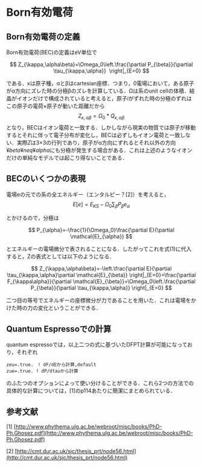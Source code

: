 # Born有効電荷

## Born有効電荷の定義
Born有効電荷(BEC)の定義はeV単位で

$$
Z_{\kappa,\alpha\beta}=\Omega_0\left.\frac{\partial P_{\beta}}{\partial \tau_{\kappa,\alpha}}  \right|_{E=0}
$$

である．κは原子種，αとβはcartesian座標．つまり，0電場において，ある原子がα方向にズレた時の分極βのズレを計算している．Ωは系のunit cellの体積．結晶がイオンだけで構成されていると考えると，原子$i$がずれた時の分極のずれはこの原子の電荷×原子が動いた距離だから
$$
Z_{\kappa,\alpha\beta}=\Omega_0*Q_{\kappa,\alpha\beta}
$$
となり，BECはイオン電荷と一致する．しかしながら現実の物質では原子が移動するとそれに伴って電子分布が変化し，BECは必ずしもイオン電荷と一致しない．実際$Z$は3×3の行列であり，原子がα方向にずれるとそれ以外の方向$¥beta¥neq¥alpha$にも分極が発生する場合がある．これは上述のようなイオンだけの単純なモデルでは起こり得ないことである．

## BECのいくつかの表現

電場eの元での系の全エネルギー（エンタルピー？[2]）を考えると，
$$
E[e]=E_{KS}-\Omega_0\sum_{\beta}P_{\beta}e_{\alpha}
$$

とかけるので，分極は

$$
P_{\alpha}=-\frac{1}{\Omega_0}\frac{\partial E}{\partial \mathcal{E}_{\alpha}}
$$

とエネルギーの電場微分で表されることになる．したがってこれを式(1)に代入すると，Zの表式としては以下のようになる．

$$
Z_{\kappa,\alpha\beta}=-\left.\frac{\partial E}{\partial \tau_{\kappa,\alpha}\partial \mathcal{E}_{\beta}}  \right|_{E=0}=\frac{\partial F_{\kappa\alpha}}{\partial \mathcal{E}_{\beta}}=\Omega_0\left.\frac{\partial P_{\beta}}{\partial \tau_{\kappa,\alpha}}  \right|_{E=0}
$$

二つ目の等号でエネルギーの座標微分が力であることを用いた．これは電場をかけた時の力の変化ということができる．


## Quantum Espressoでの計算
quantum espressoでは，以上二つの式に基づいたDFPT計算が可能になっており，それぞれ

```bash:ph.x
zeu=.true.　! dF/dEから計算,default　
zue=.true. ! dP/dtauから計算
```

のふたつのオプションによって使い分けることができる．これら2つの方法での具体的な計算については，[1]のp114あたりに簡潔にまとめられている．

## 参考文献

[1] [http://www.phythema.ulg.ac.be/webroot/misc/books/PhD-Ph.Ghosez.pdf](http://www.phythema.ulg.ac.be/webroot/misc/books/PhD-Ph.Ghosez.pdf)

[2] [http://cmt.dur.ac.uk/sjc/thesis_prt/node56.html](http://cmt.dur.ac.uk/sjc/thesis_prt/node56.html)